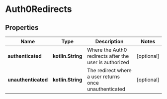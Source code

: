 
# Auth0Redirects

## Properties
Name | Type | Description | Notes
------------ | ------------- | ------------- | -------------
**authenticated** | **kotlin.String** | Where the Auth0 redirects after the user is authorized |  [optional]
**unauthenticated** | **kotlin.String** | The redirect where a user returns once unauthenticated |  [optional]



